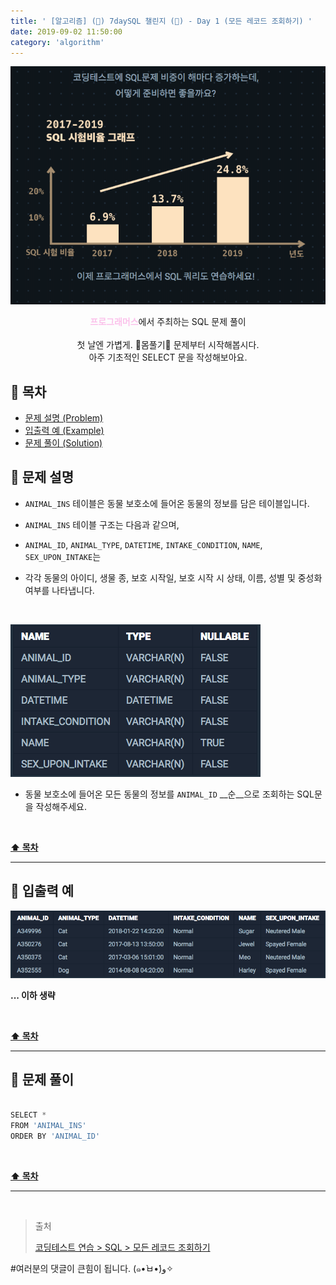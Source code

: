 ```yaml
---
title: ' [알고리즘] (👀) 7daySQL 챌린지 (👀) - Day 1 (모든 레코드 조회하기) '
date: 2019-09-02 11:50:00
category: 'algorithm'
---
```


![](../../../../../assets/algorithm/programmers/sql/programmers.sql.logo.png)

<center><strong style="color:#fbc2eb">프로그래머스</strong>에서 주최하는 SQL 문제 풀이</center>

<br />

<center>첫 날엔 가볍게. 💪몸풀기💪 문제부터 시작해봅시다.<br />아주 기초적인 SELECT 문을 작성해보아요.</center>

## **💎 목차**
  * [문제 설명 (Problem)](#-문제-설명)
  * [입출력 예 (Example)](#-입출력-예)
  * [문제 풀이 (Solution)](#-문제-풀이)

## **📕 문제 설명**

- `ANIMAL_INS` 테이블은 동물 보호소에 들어온 동물의 정보를 담은 테이블입니다.

- `ANIMAL_INS` 테이블 구조는 다음과 같으며,

- `ANIMAL_ID`, `ANIMAL_TYPE`, `DATETIME`, `INTAKE_CONDITION`, `NAME`, `SEX_UPON_INTAKE`는

- 각각 동물의 아이디, 생물 종, 보호 시작일, 보호 시작 시 상태, 이름, 성별 및 중성화 여부를 나타냅니다.

<br />

![](../../../../../assets/algorithm/programmers/sql/programmers.sql.table.png)
<br />

- 동물 보호소에 들어온 모든 동물의 정보를 `ANIMAL_ID` __순__으로 조회하는 SQL문을 작성해주세요.

<br />

**[⬆ 목차](#-목차)**

---

## **📙 입출력 예**

![](../../../../../assets/algorithm/programmers/sql/programmers.sql.1.example.png)
<br />

__... 이하 생략__

<br />

**[⬆ 목차](#-목차)**

---

## **📘 문제 풀이**

```js

SELECT * 
FROM 'ANIMAL_INS'
ORDER BY 'ANIMAL_ID'

```

<br />

**[⬆ 목차](#-목차)**

---

<br />

> 출처
>
> <a href="https://programmers.co.kr/learn/courses/30/lessons/59034" target="_blank">코딩테스트 연습 > SQL > 모든 레코드 조회하기</a>

#여러분의 댓글이 큰힘이 됩니다. (๑•̀ㅂ•́)و✧
